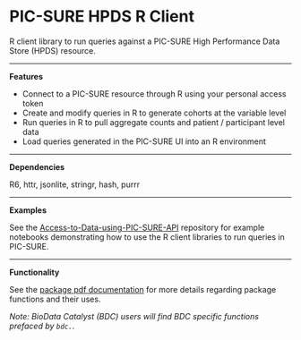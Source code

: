 # PIC-SURE HPDS R Client

R client library to run queries against a PIC-SURE High Performance Data Store (HPDS) resource.

--- 

**Features**

- Connect to a PIC-SURE resource through R using your personal access token
- Create and modify queries in R to generate cohorts at the variable level
- Run queries in R to pull aggregate counts and patient / participant level data
- Load queries generated in the PIC-SURE UI into an R environment

---

**Dependencies**

R6, httr, jsonlite, stringr, hash, purrr

---

**Examples**

See the [Access-to-Data-using-PIC-SURE-API](https://github.com/hms-dbmi/Access-to-Data-using-PIC-SURE-API) repository for example notebooks demonstrating how to use the R client libraries to run queries in PIC-SURE.

---

**Functionality**

See the [package pdf documentation](https://github.com/hms-dbmi/pic-sure-r-adapter-hpds/blob/readme/picsure_1.1.1.pdf) for more details regarding package functions and their uses.

*Note: BioData Catalyst (BDC) users will find BDC specific functions prefaced by `bdc.`.*
